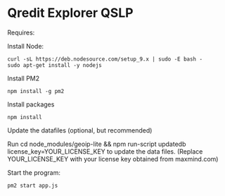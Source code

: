 

# Qredit Explorer QSLP

Requires:

Install Node:
```
curl -sL https://deb.nodesource.com/setup_9.x | sudo -E bash -
sudo apt-get install -y nodejs
```

Install PM2
```
npm install -g pm2
```

Install packages
```
npm install
```

Update the datafiles (optional, but recommended)

Run cd node_modules/geoip-lite && npm run-script updatedb license_key=YOUR_LICENSE_KEY to update the data files. (Replace YOUR_LICENSE_KEY with your license key obtained from maxmind.com)

Start the program:
```
pm2 start app.js
```


